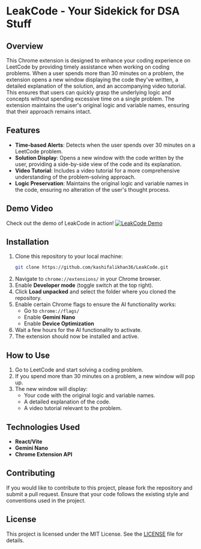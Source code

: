 # LeakCode - Your Sidekick for DSA Stuff

## Overview
This Chrome extension is designed to enhance your coding experience on LeetCode by providing timely assistance when working on coding problems. When a user spends more than 30 minutes on a problem, the extension opens a new window displaying the code they've written, a detailed explanation of the solution, and an accompanying video tutorial. This ensures that users can quickly grasp the underlying logic and concepts without spending excessive time on a single problem. The extension maintains the user's original logic and variable names, ensuring that their approach remains intact.

## Features
- **Time-based Alerts**: Detects when the user spends over 30 minutes on a LeetCode problem.
- **Solution Display**: Opens a new window with the code written by the user, providing a side-by-side view of the code and its explanation.
- **Video Tutorial**: Includes a video tutorial for a more comprehensive understanding of the problem-solving approach.
- **Logic Preservation**: Maintains the original logic and variable names in the code, ensuring no alteration of the user's thought process.


## Demo Video
Check out the demo of LeakCode in action!
[![LeakCode Demo](https://img.youtube.com/vi/FNcw_918dwI/0.jpg)](https://www.youtube.com/watch?v=FNcw_918dwI)

## Installation
1. Clone this repository to your local machine:
   ```bash
   git clone https://github.com/kashifalikhan36/LeakCode.git
   ```
2. Navigate to `chrome://extensions/` in your Chrome browser.
3. Enable **Developer mode** (toggle switch at the top right).
4. Click **Load unpacked** and select the folder where you cloned the repository.
5. Enable certain Chrome flags to ensure the AI functionality works:
   - Go to `chrome://flags/`
   - Enable **Gemini Nano**
   - Enable **Device Optimization**
6. Wait a few hours for the AI functionality to activate.
7. The extension should now be installed and active.

## How to Use
1. Go to LeetCode and start solving a coding problem.
2. If you spend more than 30 minutes on a problem, a new window will pop up.
3. The new window will display:
   - Your code with the original logic and variable names.
   - A detailed explanation of the code.
   - A video tutorial relevant to the problem.

## Technologies Used
- **React/Vite**
- **Gemini Nano**
- **Chrome Extension API**

## Contributing
If you would like to contribute to this project, please fork the repository and submit a pull request. Ensure that your code follows the existing style and conventions used in the project.

## License
This project is licensed under the MIT License. See the [LICENSE](LICENSE) file for details.

